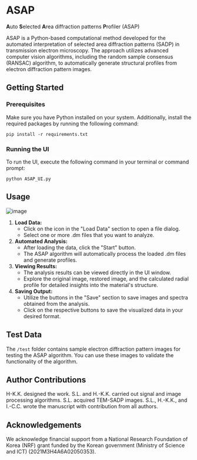 # ASAP
**A**uto **S**elected **A**rea diffraction patterns **P**rofiler (ASAP)

ASAP is a Python-based computational method developed for the automated interpretation of selected area diffraction patterns (SADP) in transmission electron microscopy. The approach utilizes advanced computer vision algorithms, including the random sample consensus (RANSAC) algorithm, to automatically generate structural profiles from electron diffraction pattern images.

## Getting Started
### Prerequisites
Make sure you have Python installed on your system. Additionally, install the required packages by running the following command:
```
pip install -r requirements.txt
```

### Running the UI
To run the UI, execute the following command in your terminal or command prompt:
```
python ASAP_UI.py
```

## Usage
![image](https://github.com/sooyeonLim/ASAP/assets/52401652/ac5976af-0633-4b84-879f-4d17337f29d6)
1. **Load Data:**
    - Click on the icon in the "Load Data" section to open a file dialog.
    - Select one or more .dm files that you want to analyze.
2. **Automated Analysis:**
    - After loading the data, click the "Start" button.
    - The ASAP algorithm will automatically process the loaded .dm files and generate profiles.
3. **Viewing Results:**
    - The analysis results can be viewed directly in the UI window.
    - Explore the original image, restored image, and the calculated radial profile for detailed insights into the material's structure.
4. **Saving Output:**
    - Utilize the buttons in the "Save" section to save images and spectra obtained from the analysis.
    - Click on the respective buttons to save the visualized data in your desired format.


## Test Data
The `/test` folder contains sample electron diffraction pattern images for testing the ASAP algorithm. You can use these images to validate the functionality of the algorithm.

## Author Contributions
H-K.K. designed the work. S.L. and H.-K.K. carried out signal and image processing algorithms. S.L. acquired TEM-SADP images. S.L., H.-K.K., and I.-C.C. wrote the manuscript with contribution from all authors.

## Acknowledgements
We acknowledge financial support from a National Research Foundation of Korea (NRF) grant funded by the Korean government (Ministry of Science and ICT) (2021M3H4A6A02050353). 
